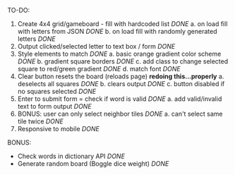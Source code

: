 TO-DO:

1. Create 4x4 grid/gameboard - fill with hardcoded list _DONE_
   a. on load fill with letters from JSON _DONE_
   b. on load fill with randomly generated letters _DONE_
2. Output clicked/selected letter to text box / form _DONE_
3. Style elements to match _DONE_
   a. basic orange gradient color scheme _DONE_
   b. gradient square borders _DONE_
   c. add class to change selected square to red/green gradient _DONE_
   d. match font _DONE_
4. Clear button resets the board (reloads page) **redoing this...properly**
   a. deselects all squares _DONE_
   b. clears output _DONE_
   c. button disabled if no squares selected _DONE_
5. Enter to submit form = check if word is valid _DONE_
   a. add valid/invalid text to form output _DONE_
6. BONUS: user can only select neighbor tiles _DONE_
   a. can't select same tile twice _DONE_
7. Responsive to mobile _DONE_

BONUS:

- Check words in dictionary API _DONE_
- Generate random board (Boggle dice weight) _DONE_
